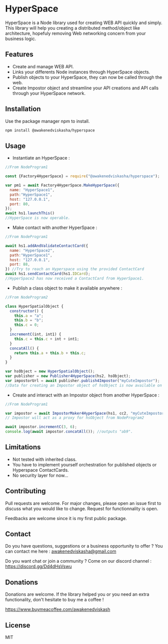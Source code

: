 

# HyperSpace

HyperSpace is a Node library used for creating WEB API quickly and simply. This library will help you creating a distributed method/object like architecture, hopefuly removing Web networking concern from your business logic.

## Features

* Create and manage WEB API.
* Links your differents Node instances through HyperSpace objects.
* Publish objects to your HyperSpace, they can now be called through the web.
* Create Impostor object and streamline your API creations and API calls through your HyperSpace network.

## Installation

Use the package manager npm to install.

```bash
npm install @awakenedviskasha/hyperspace
```

## Usage

* Instantiate an HyperSpace :

```javascript
//From NodeProgram1

const {Factory4HyperSpace} = require("@awakenedviskasha/hyperspace");

var pm1 = await Factory4HyperSpace.MakeHyperSpace({
  name: "HyperSpace1",
  path:"HyperSpace1",
  host: "127.0.0.1",
  port: 80,
});
await hs1.launchThis()
//HyperSpace is now operable.

```
* Make contact with another HyperSpace :
```javascript
//From NodeProgram1

await hs1.addAndValidateContactCard({
  name: "HyperSpace2",
  path:"HyperSpace1",
  host: "127.0.0.1",
  port: 88,
}) //Try to reach an Hyperspace using the provided ContactCard
await hs1.sendContactCard(hs1.IDCard); 
//HyperSpace2 has now received a ContactCard from HyperSpace1.
```
* Publish a class object to make it available anywhere :
```javascript
//From NodeProgram2

class HyperSpatialObject {
  constructor() {
    this.a = "a";
    this.b = "b";
    this.c = 0;
  }
  incrementC(int, int1) {
    this.c = this.c + int + int1;
  }
  concatAll() {
    return this.a + this.b + this.c;
  }
}

var hsObject = new HyperSpatialObject();
var publisher = new Publisher4HyperSpace(hs2, hsObject);
var impostorUrl = await publisher.publish4Impostor("myCuteImpostor");
//Data for creating an Impostor object of hsObject is now available on the HyperSpace network.
```
* Create and interact with an Impostor object from another HyperSpace :
```javascript
//From NodeProgram1

var impostor = await ImpostorMaker4HyperSpace(hs1, cc2, "myCuteImpostor");
// Impostor will act as a proxy for hsObject from NodeProgram2

await impostor.incrementC(3, 6);
console.log(await impostor.concatAll()); //outputs "ab9".
```
## Limitations
* Not tested with inherited class.
* You have to implement yourself orchestration for published objects or Hyperspace ContactCards.
* No security layer for now...

## Contributing
Pull requests are welcome. For major changes, please open an issue first to discuss what you would like to change.
Request for functionnality is open.

Feedbacks are welcome since it is my first public package.
## Contact

Do you have questions, suggestions or a business opportunity to offer ? You can contact me here : awakenedviskasha@gmail.com

Do you want chat or join a community ? Come on our discord channel : https://discord.gg/Dd4dHsVswu

## Donations

Donations are welcome. If the library helped you or you need an extra functionality, don't hesitate to buy me a coffee !

https://www.buymeacoffee.com/awakenedviskash

## License
MIT
